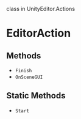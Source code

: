 class in UnityEditor.Actions
# EditorAction

## Methods
- `Finish`
- `OnSceneGUI`
## Static Methods
- `Start`
